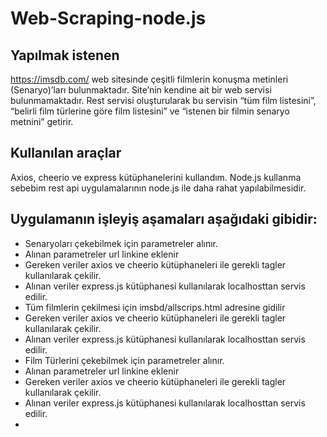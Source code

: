 # Web-Scraping-node.js

## Yapılmak istenen

https://imsdb.com/ web sitesinde çeşitli filmlerin konuşma metinleri (Senaryo)’ları 
bulunmaktadır. Site’nin kendine ait bir web servisi bulunmamaktadır. Rest servisi oluşturularak bu servisin “tüm film listesini”, “belirli film türlerine göre 
film listesini” ve “istenen bir filmin senaryo metnini” getirir.

## Kullanılan araçlar

Axios, cheerio ve express kütüphanelerini kullandım. Node.js kullanma sebebim rest api uygulamalarının node.js ile daha rahat yapılabilmesidir.

## Uygulamanın işleyiş aşamaları aşağıdaki gibidir:


<ul>
  <li>Senaryoları çekebilmek için parametreler alınır.</li>
  <li>Alınan parametreler url linkine eklenir</li>
  <li>Gereken veriler axios ve cheerio kütüphaneleri ile gerekli tagler kullanılarak çekilir.</li>
  <li>Alınan veriler express.js kütüphanesi kullanılarak localhosttan servis edilir.</li>
  <li>Tüm filmlerin çekilmesi için imsbd/allscrips.html adresine gidilir</li>
  <li>Gereken veriler axios ve cheerio kütüphaneleri ile gerekli tagler kullanılarak çekilir.</li>
  <li>Alınan veriler express.js kütüphanesi kullanılarak localhosttan servis edilir.</li>
  <li>Film Türlerini çekebilmek için parametreler alınır.</li>
  <li>Alınan parametreler url linkine eklenir</li>
  <li>Gereken veriler axios ve cheerio kütüphaneleri ile gerekli tagler kullanılarak çekilir.</li>
  <li>Alınan veriler express.js kütüphanesi kullanılarak localhosttan servis edilir.</li>
  <li></li>

</ul>

